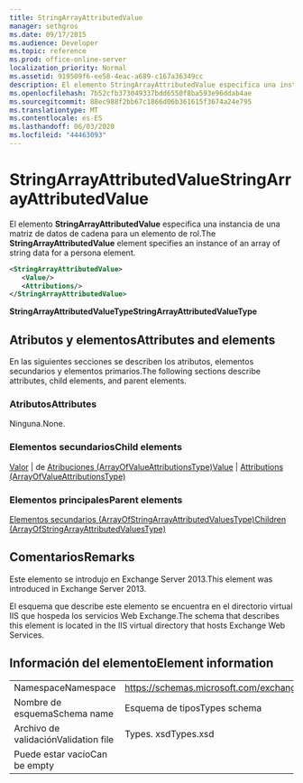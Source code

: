 ```yaml
---
title: StringArrayAttributedValue
manager: sethgros
ms.date: 09/17/2015
ms.audience: Developer
ms.topic: reference
ms.prod: office-online-server
localization_priority: Normal
ms.assetid: 919509f6-ee58-4eac-a689-c167a36349cc
description: El elemento StringArrayAttributedValue especifica una instancia de una matriz de datos de cadena para un elemento de rol.
ms.openlocfilehash: 7b52cfb373049337bdd6550f8ba593e96ddab4ae
ms.sourcegitcommit: 88ec988f2bb67c1866d06b361615f3674a24e795
ms.translationtype: MT
ms.contentlocale: es-ES
ms.lasthandoff: 06/03/2020
ms.locfileid: "44463093"
---
```

# <a name="stringarrayattributedvalue"></a><span data-ttu-id="f8d9d-103">StringArrayAttributedValue</span><span class="sxs-lookup"><span data-stu-id="f8d9d-103">StringArrayAttributedValue</span></span>

<span data-ttu-id="f8d9d-104">El elemento **StringArrayAttributedValue** especifica una instancia de una matriz de datos de cadena para un elemento de rol.</span><span class="sxs-lookup"><span data-stu-id="f8d9d-104">The **StringArrayAttributedValue** element specifies an instance of an array of string data for a persona element.</span></span> 
  
```XML
<StringArrayAttributedValue>
   <Value/>
   <Attributions/>
</StringArrayAttributedValue>
```

 <span data-ttu-id="f8d9d-105">**StringArrayAttributedValueType**</span><span class="sxs-lookup"><span data-stu-id="f8d9d-105">**StringArrayAttributedValueType**</span></span>
## <a name="attributes-and-elements"></a><span data-ttu-id="f8d9d-106">Atributos y elementos</span><span class="sxs-lookup"><span data-stu-id="f8d9d-106">Attributes and elements</span></span>

<span data-ttu-id="f8d9d-107">En las siguientes secciones se describen los atributos, elementos secundarios y elementos primarios.</span><span class="sxs-lookup"><span data-stu-id="f8d9d-107">The following sections describe attributes, child elements, and parent elements.</span></span>
  
### <a name="attributes"></a><span data-ttu-id="f8d9d-108">Atributos</span><span class="sxs-lookup"><span data-stu-id="f8d9d-108">Attributes</span></span>

<span data-ttu-id="f8d9d-109">Ninguna.</span><span class="sxs-lookup"><span data-stu-id="f8d9d-109">None.</span></span>
  
### <a name="child-elements"></a><span data-ttu-id="f8d9d-110">Elementos secundarios</span><span class="sxs-lookup"><span data-stu-id="f8d9d-110">Child elements</span></span>

<span data-ttu-id="f8d9d-111">[Valor](value.md)  |  de [Atribuciones (ArrayOfValueAttributionsType)](attributions-arrayofvalueattributionstype.md)</span><span class="sxs-lookup"><span data-stu-id="f8d9d-111">[Value](value.md) | [Attributions (ArrayOfValueAttributionsType)](attributions-arrayofvalueattributionstype.md)</span></span>
  
### <a name="parent-elements"></a><span data-ttu-id="f8d9d-112">Elementos principales</span><span class="sxs-lookup"><span data-stu-id="f8d9d-112">Parent elements</span></span>

[<span data-ttu-id="f8d9d-113">Elementos secundarios (ArrayOfStringArrayAttributedValuesType)</span><span class="sxs-lookup"><span data-stu-id="f8d9d-113">Children (ArrayOfStringArrayAttributedValuesType)</span></span>](children-arrayofstringarrayattributedvaluestype.md)
  
## <a name="remarks"></a><span data-ttu-id="f8d9d-114">Comentarios</span><span class="sxs-lookup"><span data-stu-id="f8d9d-114">Remarks</span></span>

<span data-ttu-id="f8d9d-115">Este elemento se introdujo en Exchange Server 2013.</span><span class="sxs-lookup"><span data-stu-id="f8d9d-115">This element was introduced in Exchange Server 2013.</span></span>
  
<span data-ttu-id="f8d9d-116">El esquema que describe este elemento se encuentra en el directorio virtual IIS que hospeda los servicios Web Exchange.</span><span class="sxs-lookup"><span data-stu-id="f8d9d-116">The schema that describes this element is located in the IIS virtual directory that hosts Exchange Web Services.</span></span>
  
## <a name="element-information"></a><span data-ttu-id="f8d9d-117">Información del elemento</span><span class="sxs-lookup"><span data-stu-id="f8d9d-117">Element information</span></span>

|||
|:-----|:-----|
|<span data-ttu-id="f8d9d-118">Namespace</span><span class="sxs-lookup"><span data-stu-id="f8d9d-118">Namespace</span></span>  <br/> |https://schemas.microsoft.com/exchange/services/2006/types  <br/> |
|<span data-ttu-id="f8d9d-119">Nombre de esquema</span><span class="sxs-lookup"><span data-stu-id="f8d9d-119">Schema name</span></span>  <br/> |<span data-ttu-id="f8d9d-120">Esquema de tipos</span><span class="sxs-lookup"><span data-stu-id="f8d9d-120">Types schema</span></span>  <br/> |
|<span data-ttu-id="f8d9d-121">Archivo de validación</span><span class="sxs-lookup"><span data-stu-id="f8d9d-121">Validation file</span></span>  <br/> |<span data-ttu-id="f8d9d-122">Types. xsd</span><span class="sxs-lookup"><span data-stu-id="f8d9d-122">Types.xsd</span></span>  <br/> |
|<span data-ttu-id="f8d9d-123">Puede estar vacío</span><span class="sxs-lookup"><span data-stu-id="f8d9d-123">Can be empty</span></span>  <br/> ||
   

